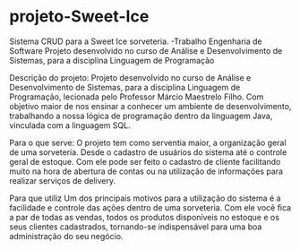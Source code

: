 # projeto-Sweet-Ice

Sistema CRUD para a Sweet Ice sorveteria.
-Trabalho Engenharia de Software Projeto desenvolvido no curso de Análise e Desenvolvimento de Sistemas, para a disciplina Linguagem de Programação

Descrição do projeto:
Projeto desenvolvido no curso de Análise e Desenvolvimento de Sistemas, para a disciplina  Linguagem de Programação, lecionada pelo Professor Márcio Maestrelo Filho. 
Com objetivo maior de nos ensinar a conhecer um ambiente de desenvolvimento, trabalhando a nossa lógica de programação dentro da linguagem Java, vinculada com a linguagem SQL.  

Para o que serve:
O projeto tem como serventia maior, a organização geral de uma sorveteria. Desde o cadastro de usuários do sistema até o controle geral de estoque.
Com ele pode ser feito o cadastro de cliente facilitando muito na hora de abertura de contas ou na utilização de informações para realizar serviços de delivery.   

Para que utiliz
Um dos principais motivos para a utilização do sistema é a facilidade e controle das ações dentro de uma sorveteria. Com ele você fica a par de todas as vendas, todos os produtos disponíveis no estoque e os seus clientes cadastrados, tornando-se indispensável para uma boa administração do seu negócio. 

